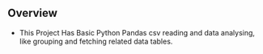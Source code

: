 ## Overview

- This Project Has Basic Python Pandas csv reading and data analysing, like grouping and fetching related data tables.
